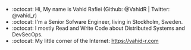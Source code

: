 - :octocat: Hi, My name is Vahid Rafiei (Github: @VahidR | Twitter: @vahid_r)
- :octocat: I'm a Senior Sofware Engineer, living in Stockholm, Sweden.
- :octocat: I mostly Read and Write Code about Distributed Systems and DevSecOps.
- :octocat: My little corner of the Internet: https://vahid-r.com


<!---
VahidR/VahidR is a ✨ special ✨ repository because its `README.md` (this file) appears on your GitHub profile.
You can click the Preview link to take a look at your changes.
--->
